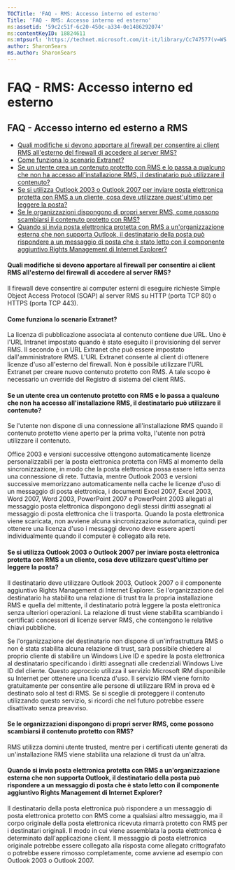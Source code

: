 ```yaml
---
TOCTitle: 'FAQ - RMS: Accesso interno ed esterno'
Title: 'FAQ - RMS: Accesso interno ed esterno'
ms:assetid: '59c2c51f-6c20-450c-a334-0e1486292074'
ms:contentKeyID: 18824611
ms:mtpsurl: 'https://technet.microsoft.com/it-it/library/Cc747577(v=WS.10)'
author: SharonSears
ms.author: SharonSears
---
```


FAQ - RMS: Accesso interno ed esterno
=====================================

FAQ - Accesso interno ed esterno a RMS
--------------------------------------

-   [Quali modifiche si devono apportare al firewall per consentire ai client RMS all'esterno del firewall di accedere al server RMS?](#bkmk_37)
-   [Come funziona lo scenario Extranet?](#bkmk_38)
-   [Se un utente crea un contenuto protetto con RMS e lo passa a qualcuno che non ha accesso all'installazione RMS, il destinatario può utilizzare il contenuto?](#bkmk_39)
-   [Se si utilizza Outlook 2003 o Outlook 2007 per inviare posta elettronica protetta con RMS a un cliente, cosa deve utilizzare quest'ultimo per leggere la posta?](#bkmk_40)
-   [Se le organizzazioni dispongono di propri server RMS, come possono scambiarsi il contenuto protetto con RMS?](#bkmk_41)
-   [Quando si invia posta elettronica protetta con RMS a un'organizzazione esterna che non supporta Outlook, il destinatario della posta può rispondere a un messaggio di posta che è stato letto con il componente aggiuntivo Rights Management di Internet Explorer?](#bkmk_42)

<span id="BKMK_37"></span>
#### Quali modifiche si devono apportare al firewall per consentire ai client RMS all'esterno del firewall di accedere al server RMS?

Il firewall deve consentire ai computer esterni di eseguire richieste Simple Object Access Protocol (SOAP) al server RMS su HTTP (porta TCP 80) o HTTPS (porta TCP 443).

<span id="BKMK_38"></span>
#### Come funziona lo scenario Extranet?

La licenza di pubblicazione associata al contenuto contiene due URL. Uno è l'URL Intranet impostato quando è stato eseguito il provisioning del server RMS. Il secondo è un URL Extranet che può essere impostato dall'amministratore RMS. L'URL Extranet consente al client di ottenere licenze d'uso all'esterno del firewall. Non è possibile utilizzare l'URL Extranet per creare nuovo contenuto protetto con RMS. A tale scopo è necessario un override del Registro di sistema del client RMS.

<span id="BKMK_39"></span>
#### Se un utente crea un contenuto protetto con RMS e lo passa a qualcuno che non ha accesso all'installazione RMS, il destinatario può utilizzare il contenuto?

Se l'utente non dispone di una connessione all'installazione RMS quando il contenuto protetto viene aperto per la prima volta, l'utente non potrà utilizzare il contenuto.

Office 2003 e versioni successive ottengono automaticamente licenze personalizzabili per la posta elettronica protetta con RMS al momento della sincronizzazione, in modo che la posta elettronica possa essere letta senza una connessione di rete. Tuttavia, mentre Outlook 2003 e versioni successive memorizzano automaticamente nella cache le licenze d'uso di un messaggio di posta elettronica, i documenti Excel 2007, Excel 2003, Word 2007, Word 2003, PowerPoint 2007 e PowerPoint 2003 allegati al messaggio posta elettronica dispongono degli stessi diritti assegnati al messaggio di posta elettronica che li trasporta. Quando la posta elettronica viene scaricata, non avviene alcuna sincronizzazione automatica, quindi per ottenere una licenza d'uso i messaggi devono deve essere aperti individualmente quando il computer è collegato alla rete.

<span id="BKMK_40"></span>
#### Se si utilizza Outlook 2003 o Outlook 2007 per inviare posta elettronica protetta con RMS a un cliente, cosa deve utilizzare quest'ultimo per leggere la posta?

Il destinatario deve utilizzare Outlook 2003, Outlook 2007 o il componente aggiuntivo Rights Management di Internet Explorer. Se l'organizzazione del destinatario ha stabilito una relazione di trust tra la propria installazione RMS e quella del mittente, il destinatario potrà leggere la posta elettronica senza ulteriori operazioni. La relazione di trust viene stabilita scambiando i certificati concessori di licenze server RMS, che contengono le relative chiavi pubbliche.

Se l'organizzazione del destinatario non dispone di un'infrastruttura RMS o non è stata stabilita alcuna relazione di trust, sarà possibile chiedere al proprio cliente di stabilire un Windows Live ID e spedire la posta elettronica al destinatario specificando i diritti assegnati alle credenziali Windows Live ID del cliente. Questo approccio utilizza il servizio Microsoft IRM disponibile su Internet per ottenere una licenza d'uso. Il servizio IRM viene fornito gratuitamente per consentire alle persone di utilizzare IRM in prova ed è destinato solo al test di RMS. Se si sceglie di proteggere il contenuto utilizzando questo servizio, si ricordi che nel futuro potrebbe essere disattivato senza preavviso.

<span id="BKMK_41"></span>
#### Se le organizzazioni dispongono di propri server RMS, come possono scambiarsi il contenuto protetto con RMS?

RMS utilizza domini utente trusted, mentre per i certificati utente generati da un'installazione RMS viene stabilita una relazione di trust da un'altra.

<span id="BKMK_42"></span>
#### Quando si invia posta elettronica protetta con RMS a un'organizzazione esterna che non supporta Outlook, il destinatario della posta può rispondere a un messaggio di posta che è stato letto con il componente aggiuntivo Rights Management di Internet Explorer?

Il destinatario della posta elettronica può rispondere a un messaggio di posta elettronica protetto con RMS come a qualsiasi altro messaggio, ma il corpo originale della posta elettronica ricevuta rimarrà protetto con RMS per i destinatari originali. Il modo in cui viene assemblata la posta elettronica è determinato dall'applicazione client. Il messaggio di posta elettronica originale potrebbe essere collegato alla risposta come allegato crittografato o potrebbe essere rimosso completamente, come avviene ad esempio con Outlook 2003 o Outlook 2007.

